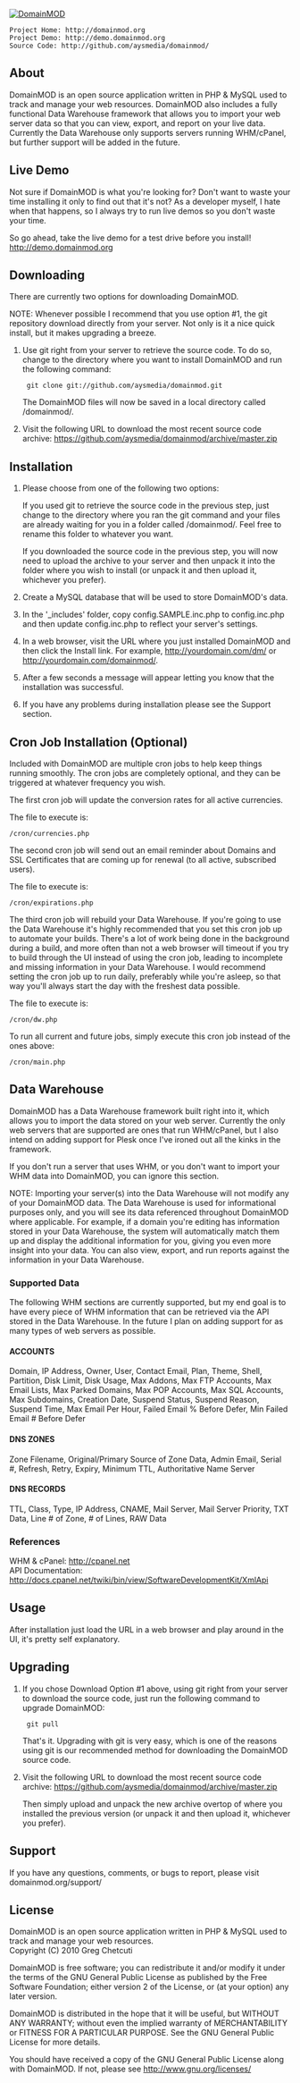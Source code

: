 [![DomainMOD](http://domainmod.org/images/logo.png)](http://domainmod.org)

    Project Home: http://domainmod.org  
    Project Demo: http://demo.domainmod.org  
    Source Code: http://github.com/aysmedia/domainmod/  


## About
DomainMOD is an open source application written in PHP & MySQL used to track and manage your web resources. DomainMOD also includes a fully functional Data Warehouse framework that allows you to import your web server data so that you can view, export, and report on your live data. Currently the Data Warehouse only supports servers running WHM/cPanel, but further support will be added in the future.


## Live Demo
Not sure if DomainMOD is what you're looking for? Don't want to waste your time installing it only to find out that it's not? As a developer myself, I hate when that happens, so I always try to run live demos so you don't waste your time.  

So go ahead, take the live demo for a test drive before you install! http://demo.domainmod.org  


## Downloading
There are currently two options for downloading DomainMOD.

NOTE: Whenever possible I recommend that you use option #1, the git repository download directly from your server. Not only is it a nice quick install, but it makes upgrading a breeze.  

1. Use git right from your server to retrieve the source code. To do so, change to the directory where you want to install DomainMOD and run the following command:  

        git clone git://github.com/aysmedia/domainmod.git  

    The DomainMOD files will now be saved in a local directory called /domainmod/.  

2. Visit the following URL to download the most recent source code archive: https://github.com/aysmedia/domainmod/archive/master.zip  


## Installation
1. Please choose from one of the following two options:  

    If you used git to retrieve the source code in the previous step, just change to the directory where you ran the git command and your files are already waiting for you in a folder called /domainmod/. Feel free to rename this folder to whatever you want.  

    If you downloaded the source code in the previous step, you will now need to upload the archive to your server and then unpack it into the folder where you wish to install (or unpack it and then upload it, whichever you prefer).  

2. Create a MySQL database that will be used to store DomainMOD's data.  

3. In the '_includes' folder, copy config.SAMPLE.inc.php to config.inc.php and then update config.inc.php to reflect your server's settings.  

4. In a web browser, visit the URL where you just installed DomainMOD and then click the Install link. For example, http://yourdomain.com/dm/ or http://yourdomain.com/domainmod/.  

5. After a few seconds a message will appear letting you know that the installation was successful.

6. If you have any problems during installation please see the Support section.


## Cron Job Installation (Optional)
Included with DomainMOD are multiple cron jobs to help keep things running smoothly. The cron jobs are completely optional, and they can be triggered at whatever frequency you wish.

The first cron job will update the conversion rates for all active currencies.

The file to execute is:

    /cron/currencies.php  

The second cron job will send out an email reminder about Domains and SSL Certificates that are coming up for renewal (to all active, subscribed users).

The file to execute is:

    /cron/expirations.php  

The third cron job will rebuild your Data Warehouse. If you're going to use the Data Warehouse it's highly recommended that you set this cron job up to automate your builds. There's a lot of work being done in the background during a build, and more often than not a web browser will timeout if you try to build through the UI instead of using the cron job, leading to incomplete and missing information in your Data Warehouse. I would recommend setting the cron job up to run daily, preferably while you're asleep, so that way you'll always start the day with the freshest data possible.

The file to execute is:

    /cron/dw.php  

To run all current and future jobs, simply execute this cron job instead of the ones above:

    /cron/main.php  


## Data Warehouse

DomainMOD has a Data Warehouse framework built right into it, which allows you to import the data stored on your web server. Currently the only web servers that are supported are ones that run WHM/cPanel, but I also intend on adding support for Plesk once I've ironed out all the kinks in the framework.

If you don't run a server that uses WHM, or you don't want to import your WHM data into DomainMOD, you can ignore this section.

NOTE: Importing your server(s) into the Data Warehouse will not modify any of your DomainMOD data. The Data Warehouse is used for informational purposes only, and you will see its data referenced throughout DomainMOD where applicable. For example, if a domain you're editing has information stored in your Data Warehouse, the system will automatically match them up and display the additional information for you, giving you even more insight into your data. You can also view, export, and run reports against the information in your Data Warehouse.

### Supported Data
The following WHM sections are currently supported, but my end goal is to have every piece of WHM information that can be retrieved via the API stored in the Data Warehouse. In the future I plan on adding support for as many types of web servers as possible.  

#### ACCOUNTS
Domain, IP Address, Owner, User, Contact Email, Plan, Theme, Shell, Partition, Disk Limit, Disk Usage, Max Addons, Max FTP Accounts, Max Email Lists, Max Parked Domains, Max POP Accounts, Max SQL Accounts, Max Subdomains, Creation Date, Suspend Status, Suspend Reason, Suspend Time, Max Email Per Hour, Failed Email % Before Defer, Min Failed Email # Before Defer

#### DNS ZONES

Zone Filename, Original/Primary Source of Zone Data, Admin Email, Serial #, Refresh, Retry, Expiry, Minimum TTL, Authoritative Name Server

#### DNS RECORDS

TTL, Class, Type, IP Address, CNAME, Mail Server, Mail Server Priority, TXT Data, Line # of Zone, # of Lines, RAW Data

### References
WHM & cPanel: http://cpanel.net  
API Documentation: http://docs.cpanel.net/twiki/bin/view/SoftwareDevelopmentKit/XmlApi 


## Usage
After installation just load the URL in a web browser and play around in the UI, it's pretty self explanatory.  


## Upgrading

1. If you chose Download Option #1 above, using git right from your server to download the source code, just run the following command to upgrade DomainMOD:  

        git pull  
    
    That's it. Upgrading with git is very easy, which is one of the reasons using git is our recommended method for downloading the DomainMOD source code.  

2. Visit the following URL to download the most recent source code archive: https://github.com/aysmedia/domainmod/archive/master.zip  

   Then simply upload and unpack the new archive overtop of where you installed the previous version (or unpack it and then upload it, whichever you prefer).  


## Support
If you have any questions, comments, or bugs to report, please visit domainmod.org/support/  


## License
DomainMOD is an open source application written in PHP & MySQL used to track and manage your web resources.  
Copyright (C) 2010 Greg Chetcuti  

DomainMOD is free software; you can redistribute it and/or modify it under the terms of the GNU General Public License as published by the Free Software Foundation; either version 2 of the License, or (at your option) any later version.  

DomainMOD is distributed in the hope that it will be useful, but WITHOUT ANY WARRANTY; without even the implied warranty of MERCHANTABILITY or FITNESS FOR A PARTICULAR PURPOSE. See the GNU General Public License for more details.  

You should have received a copy of the GNU General Public License along with DomainMOD. If not, please see http://www.gnu.org/licenses/  
